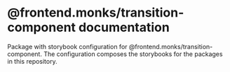# @frontend.monks/transition-component documentation

Package with storybook configuration for @frontend.monks/transition-component. The configuration
composes the storybooks for the packages in this repository.
